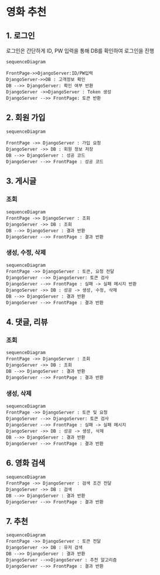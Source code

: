 # 영화 추천



## 1. 로그인

로그인은 간단하게 ID, PW 입력을 통해 DB를 확인하여 로그인을 진행

```mermaid
sequenceDiagram

FrontPage->>DjangoServer:ID/PW입력
DjangoServer->>DB : 고객정보 확인
DB -->> DjangoServer: 확인 여부 반환
DjangoServer ->>DjangoServer : Token 생성
DjangoServer -->> FrontPage: 토큰 반환

```



## 2. 회원 가입

```mermaid
sequenceDiagram

FrontPage ->> DjangoServer : 가입 요청
DjangoServer ->> DB : 회원 정보 저장
DB -->> DjangoServer : 성공 코드
DjangoServer -->> FrontPage : 성공 코드

```





## 3. 게시글

### 조회

```mermaid
sequenceDiagram
FrontPage ->> DjangoServer : 조회
DjangoServer ->> DB : 조회
DB -->> DjangoServer : 결과 반환
DjangoServer -->> FrontPage : 결과 반환
```

### 생성, 수정, 삭제

```mermaid
sequenceDiagram
FrontPage ->> DjangoServer : 토큰, 요청 전달
DjangoServer -->> DjangoServer: 토큰 검사 
DjangoServer -->> FrontPage : 실패 -> 실패 메시지 반환
DjangoServer ->> DB : 성공 -> 생성, 수정, 삭제 
DB -->> DjangoServer : 결과 반환
DjangoServer -->> FrontPage : 결과 반환
```



## 4. 댓글, 리뷰

### 조회

```mermaid
sequenceDiagram
FrontPage ->> DjangoServer : 조회
DjangoServer ->> DB : 조회
DB -->> DjangoServer : 결과 반환
DjangoServer -->> FrontPage : 결과 반환
```

### 생성, 삭제

```mermaid
sequenceDiagram
FrontPage ->> DjangoServer : 토큰 및 요청
DjangoServer -->> DjangoServer: 토큰 검사 
DjangoServer -->> FrontPage : 실패 -> 실패 메시지
DjangoServer ->> DB : 성공 -> 생성, 삭제
DB -->> DjangoServer : 결과 반환
DjangoServer -->> FrontPage : 결과 반환
```





## 6. 영화 검색

```mermaid
sequenceDiagram
FrontPage ->> DjangoServer : 검색 조건 전달
DjangoServer ->> DB : 검색
DB -->> DjangoServer : 결과 반환
DjangoServer -->> FrontPage : 결과 반환
```



## 7. 추천

```mermaid
sequenceDiagram
FrontPage ->> DjangoServer : 토큰 전달
DjangoServer ->> DB : 유저 검색
DB -->> DjangoServer : 결과 반환
DjangoServer -->>DjangoServer : 추천 알고리즘
DjangoServer -->> FrontPage : 결과 반환
```







